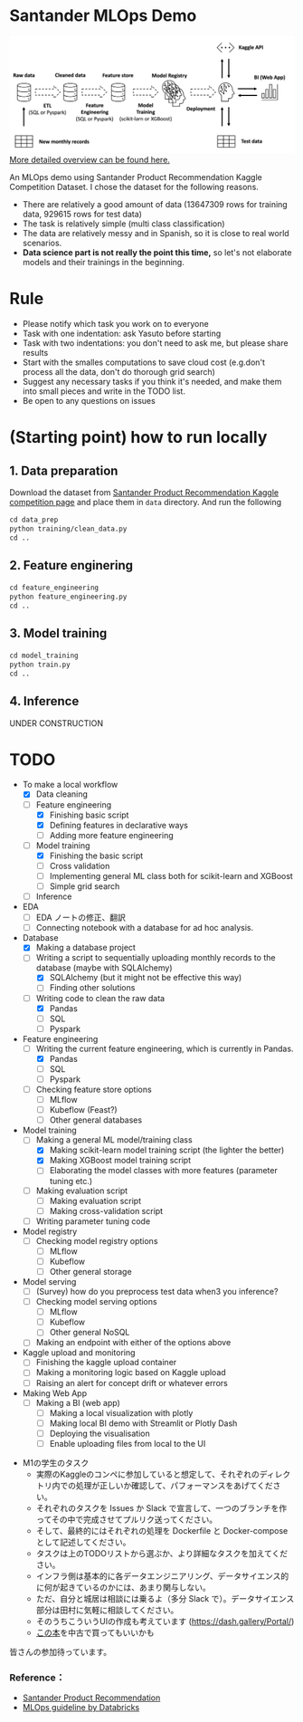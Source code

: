 # Santander MLOps Demo 

![Alt text](images/santander_mlops_design.png?raw=true "Overview")
[More detailed overview can be found here.](https://miro.com/app/board/uXjVKaGxblU=/?share_link_id=865469751187) 

An MLOps demo using Santander Product Recommendation Kaggle Competition Dataset. I chose the dataset for the following reasons. 
- There are relatively a good amount of data (13647309 rows for training data, 929615 rows for test data)
- The task is relatively simple (multi class classification)
- The data are relatively messy and in Spanish, so it is close to real world scenarios.
- **Data science part is not really the point this time,** so let's not elaborate models and their trainings in the beginning. 

# Rule
- Please notify which task you work on to everyone
- Task with one indentation: ask Yasuto before starting 
- Task with two indentations: you don't need to ask me, but please share results
- Start with the smalles computations to save cloud cost (e.g.don't process all the data, don't do thorough grid search)
- Suggest any necessary tasks if you think it's needed, and make them into small pieces and write in the TODO list. 
- Be open to any questions on issues

# (Starting point) how to run locally 
## 1. Data preparation
Download the dataset from [Santander Product Recommendation Kaggle competition page](https://www.kaggle.com/c/santander-product-recommendation) and place them in `data` directory. And run the following
```
cd data_prep
python training/clean_data.py 
cd ..
```
## 2. Feature enginering
```
cd feature_engineering
python feature_engineering.py 
cd ..
```
## 3. Model training
```
cd model_training
python train.py 
cd ..
```
## 4. Inference
UNDER  CONSTRUCTION


# TODO
- To make a local workflow
  - [x] Data cleaning 
  - [ ] Feature engineering
    - [x] Finishing basic script
    - [x] Defining features in declarative ways
    - [ ] Adding more feature engineering
  - [ ] Model training
      - [x] Finishing the basic script
      - [ ] Cross validation
      - [ ] Implementing general ML class both for scikit-learn and XGBoost
      - [ ] Simple grid search
  - [ ] Inference
- EDA
  - [ ] EDA ノートの修正、翻訳
  - [ ] Connecting notebook with a database for ad hoc analysis. 
- Database
  - [x] Making a database project
  - [ ] Writing a script to sequentially uploading monthly records to the database (maybe with SQLAlchemy)
    - [x] SQLAlchemy (but it might not be effective this way)
    - [ ] Finding other solutions
  - [ ] Writing code to clean the raw data
    - [x] Pandas
    - [ ] SQL 
    - [ ] Pyspark
- Feature engineering
  - [ ] Writing the current feature engineering, which is currently in Pandas.
    - [x] Pandas
    - [ ] SQL 
    - [ ] Pyspark
  - [ ] Checking feature store options
    - [ ] MLflow
    - [ ] Kubeflow (Feast?)
    - [ ] Other general databases
- Model training
  - [ ] Making a general ML model/training class 
    - [x] Making scikit-learn model training script (the lighter the better)
    - [x] Making XGBoost model training script
    - [ ] Elaborating the model classes with more features (parameter tuning etc.)
  - [ ] Making evaluation script
    - [ ] Making evaluation script
    - [ ] Making cross-validation script
  - [ ] Writing parameter tuning code
- Model registry
  - [ ] Checking model registry options
    - [ ] MLflow 
    - [ ] Kubeflow
    - [ ] Other general storage
- Model serving
  - [ ] (Survey) how do you preprocess test data when3 you inference?
  - [ ] Checking model serving options
    - [ ] MLflow 
    - [ ] Kubeflow
    - [ ] Other general NoSQL
  - [ ] Making an endpoint with either of the options above
- Kaggle upload and monitoring
  - [ ] Finishing the kaggle upload container
  - [ ] Making a monitoring logic based on Kaggle upload
  - [ ] Raising an alert for concept drift or whatever errors
- Making Web App
  - [ ] Making a BI (web app) 
    - [ ] Making a local visualization with plotly 
    - [ ] Making local BI demo with Streamlit or Plotly Dash
    - [ ] Deploying the visualisation
    - [ ] Enable uploading files from local to the UI

* M1の学生のタスク
  * 実際のKaggleのコンペに参加していると想定して、それぞれのディレクトリ内での処理が正しいか確認して、パフォーマンスをあげてください。
  * それぞれのタスクを Issues か Slack で宣言して、一つのブランチを作ってその中で完成させてプルリク送ってください。
  * そして、最終的にはそれぞれの処理を Dockerfile と Docker-compose として記述してください。
  * タスクは上のTODOリストから選ぶか、より詳細なタスクを加えてください。
  * インフラ側は基本的に各データエンジニアリング、データサイエンス的に何が起きているのかには、あまり関与しない。
  * ただ、自分と城居は相談には乗るよ（多分 Slack で）。データサイエンス部分は田村に気軽に相談してください。
  * そのうちこういうUIの作成も考えています (https://dash.gallery/Portal/)
  * [この本](https://www.amazon.co.jp/Kaggle%E3%82%B3%E3%83%B3%E3%83%9A%E3%83%86%E3%82%A3%E3%82%B7%E3%83%A7%E3%83%B3-%E3%83%81%E3%83%A3%E3%83%AC%E3%83%B3%E3%82%B8%E3%83%96%E3%83%83%E3%82%AF-Jung-Kweon-Woo/dp/4839968934)を中古で買ってもいいかも


皆さんの参加待っています。

### Reference：
* [Santander Product Recommendation](https://www.kaggle.com/c/santander-product-recommendation)
* [MLOps guideline by Databricks](https://www.databricks.com/resources/ebook/the-big-book-of-mlops)